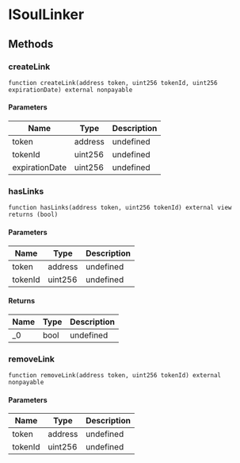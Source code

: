 # ISoulLinker









## Methods

### createLink

```solidity
function createLink(address token, uint256 tokenId, uint256 expirationDate) external nonpayable
```





#### Parameters

| Name | Type | Description |
|---|---|---|
| token | address | undefined |
| tokenId | uint256 | undefined |
| expirationDate | uint256 | undefined |

### hasLinks

```solidity
function hasLinks(address token, uint256 tokenId) external view returns (bool)
```





#### Parameters

| Name | Type | Description |
|---|---|---|
| token | address | undefined |
| tokenId | uint256 | undefined |

#### Returns

| Name | Type | Description |
|---|---|---|
| _0 | bool | undefined |

### removeLink

```solidity
function removeLink(address token, uint256 tokenId) external nonpayable
```





#### Parameters

| Name | Type | Description |
|---|---|---|
| token | address | undefined |
| tokenId | uint256 | undefined |




